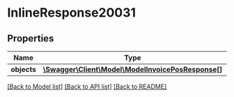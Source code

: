 # InlineResponse20031

## Properties
Name | Type | Description | Notes
------------ | ------------- | ------------- | -------------
**objects** | [**\Swagger\Client\Model\ModelInvoicePosResponse[]**](ModelInvoicePosResponse.md) |  | [optional] 

[[Back to Model list]](../../README.md#documentation-for-models) [[Back to API list]](../../README.md#documentation-for-api-endpoints) [[Back to README]](../../README.md)

